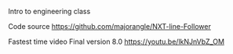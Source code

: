 Intro to engineering class

Code source https://github.com/majorangle/NXT-line-Follower

Fastest time video Final version 8.0 https://youtu.be/lkNJnVbZ_OM
